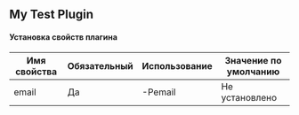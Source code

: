 ## My Test Plugin

#### Установка свойств плагина

| Имя свойства | Обязательный | Использование | Значение по умолчанию |
| ------------ | ------------ | ------------- | --------------------- |
| email        | Да | -Pemail | Не установлено |
